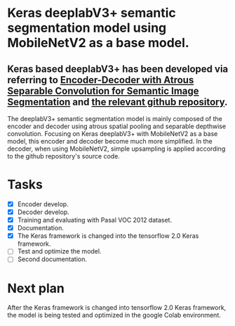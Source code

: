 # Keras deeplabV3+ semantic segmentation model using MobileNetV2 as a base model.
## Keras based deeplabV3+ has been developed via referring to [Encoder-Decoder with Atrous Separable Convolution for Semantic Image Segmentation](https://arxiv.org/abs/1802.02611) and [the relevant github repository](https://github.com/tensorflow/models/tree/master/research/deeplab).

The deeplabV3+ semantic segmentation model is mainly composed of the encoder and decoder using atrous spatial pooling and separable depthwise convolution. 
Focusing on Keras deeplabV3+ with MobileNetV2 as a base model, this encoder and decoder become much more simplified. In the decoder, when using MobileNetV2, 
simple upsampling is applied according to the github repository's source code.

# Tasks
- [x] Encoder develop.
- [x] Decoder develop.
- [x] Training and evaluating with Pasal VOC 2012 dataset.
- [x] Documentation.
- [x] The Keras framework is changed into the tensorflow 2.0 Keras framework.
- [ ] Test and optimize the model.
- [ ] Second documentation.

# Next plan
After the Keras framework is changed into tensorflow 2.0 Keras framework, the model is being tested and optimized in the google Colab environment.

